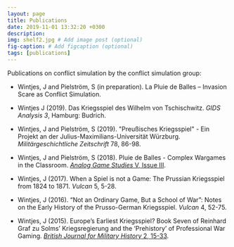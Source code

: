 ```yaml
---
layout: page
title: Publications
date: 2019-11-01 13:32:20 +0300
description: 
img: shelf2.jpg # Add image post (optional)
fig-caption: # Add figcaption (optional)
tags: [publications]
---
```

Publications on conflict simulation by the conflict simulation group:

- Wintjes, J and Pielström, S (in preparation). La Pluie de Balles – Invasion Scare as Conflict Simulation.

- Wintjes J (2019). Das Kriegsspiel des Wilhelm von Tschischwitz. *GIDS Analysis 3*, Hamburg: Budrich.

- Wintjes, J and Pielström, S (2019). "Preußisches Kriegsspiel" - Ein Projekt an der Julius-Maximilians-Universität Würzburg. *Militärgeschichtliche Zeitschrift* 78, 86-98.

- Wintjes, J and Pielström, S (2018). Pluie de Balles - Complex Wargames in the Classroom. [*Analog Game Studies* V, Issue III](http://analoggamestudies.org/2018/09/pluie-de-balles-complex-wargames-in-the-classroom/).

- Wintjes, J (2017). When a Spiel is not a Game: The Prussian Kriegsspiel from 1824 to 1871. *Vulcan* 5, 5-28.

- Wintjes, J (2016). “Not an Ordinary Game, But a School of War”: Notes on the Early History of the Prusso-German Kriegsspiel. *Vulcan* 4, 52-75.

- Wintjes, J (2015). Europe’s Earliest Kriegsspiel? Book Seven of Reinhard Graf zu Solms’ Kriegsregierung and the ‘Prehistory’ of Professional War Gaming. [*British Journal for Military History* 2, 15-33](http://bjmh.org.uk/index.php/bjmh/article/view/68).
